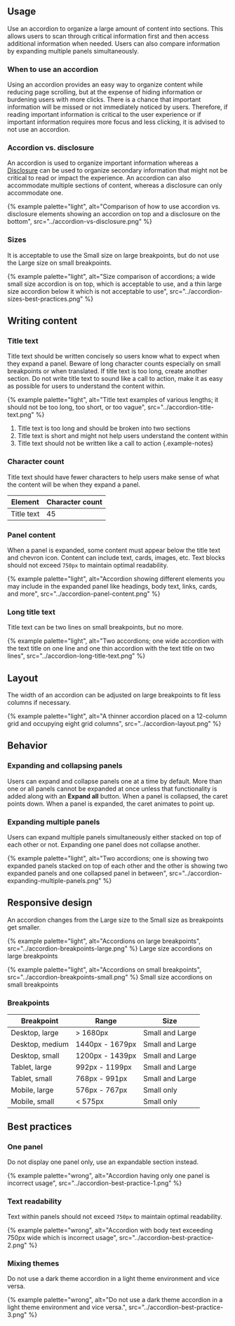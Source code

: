 ## Usage 
Use an accordion to organize a large amount of content into sections. This allows users to scan through critical information first and then access additional information when needed. Users can also compare information by expanding multiple panels simultaneously.
### When to use an accordion 
Using an accordion provides an easy way to organize content while reducing page scrolling, but at the expense of hiding information or burdening users with more clicks. There is a chance that important information will be missed or not immediately noticed by users. Therefore, if reading important information is critical to the user experience or if important information requires more focus and less clicking, it is advised to not use an accordion.
### Accordion vs. disclosure 
An accordion is used to organize important information whereas a [Disclosure](/patterns/dislosure) can be used to organize secondary information that might not be critical to read or impact the experience. An accordion can also accommodate multiple sections of content, whereas a disclosure can only accommodate one.

{% example palette="light",
          alt="Comparison of how to use accordion vs. disclosure elements showing an accordion on top and a disclosure on the bottom",
          src="../accordion-vs-disclosure.png" %}

### Sizes 
It is acceptable to use the Small size on large breakpoints, but do not use the Large size on small breakpoints.

{% example palette="light",
          alt="Size comparison of accordions; a wide small size accordion is on top, which is acceptable to use, and a thin large size accordion below it which is not acceptable to use",
          src="../accordion-sizes-best-practices.png" %}

## Writing content 
### Title text 
Title text should be written concisely so users know what to expect when they expand a panel. Beware of long character counts especially on small breakpoints or when translated. If title text is too long, create another section. Do not write title text to sound like a call to action, make it as easy as possible for users to understand the content within.

{% example palette="light",
          alt="Title text examples of various lengths; it should not be too long, too short, or too vague",
          src="../accordion-title-text.png" %}

1) Title text is too long and should be broken into two sections
2) Title text is short and might not help users understand the content within
3) Title text should not be written like a call to action
   {.example-notes}

### Character count 
Title text should have fewer characters to help users make sense of what the content will be when they expand a panel.

| Element | Character count |
| ------- | ------- |
| Title text | 45 |

### Panel content 
When a panel is expanded, some content must appear below the title text and chevron icon. Content can include text, cards, images, etc. Text blocks should not exceed `750px` to maintain optimal readability.

{% example palette="light",
          alt="Accordion showing different elements you may include in the expanded panel like headings, body text, links, cards, and more",
          src="../accordion-panel-content.png" %}

### Long title text 
Title text can be two lines on small breakpoints, but no more.

{% example palette="light",
          alt="Two accordions; one wide accordion with the text title on one line and one thin accordion with the text title on two lines",
          src="../accordion-long-title-text.png" %}

## Layout 
The width of an accordion can be adjusted on large breakpoints to fit less columns if necessary.

{% example palette="light",
          alt="A thinner accordion placed on a 12-column grid and occupying eight grid columns",
          src="../accordion-layout.png" %}

## Behavior

### Expanding and collapsing panels 
Users can expand and collapse panels one at a time by default. More than one or all panels cannot be expanded at once unless that functionality is added along with an **Expand all** button. When a panel is collapsed, the caret points down. When a panel is expanded, the caret animates to point up.

### Expanding multiple panels 
Users can expand multiple panels simultaneously either stacked on top of each other or not. Expanding one panel does not collapse another.

{% example palette="light",
          alt="Two accordions; one is showing two expanded panels stacked on top of each other and the other is showing two expanded panels and one collapsed panel in between",
          src="../accordion-expanding-multiple-panels.png" %}

## Responsive design 
An accordion changes from the Large size to the Small size as breakpoints get smaller.

{% example palette="light",
          alt="Accordions on large breakpoints",
          src="../accordion-breakpoints-large.png" %}
Large size accordions on large breakpoints

{% example palette="light",
          alt="Accordions on small breakpoints",
          src="../accordion-breakpoints-small.png" %}
Small size accordions on small breakpoints 

### Breakpoints

| Breakpoint      | Range           | Size            |
| --------------- | --------------- | --------------- |
| Desktop, large  | > 1680px        | Small and Large |
| Desktop, medium | 1440px - 1679px | Small and Large |
| Desktop, small  | 1200px - 1439px | Small and Large |
| Tablet, large   | 992px - 1199px  | Small and Large |
| Tablet, small   | 768px - 991px   | Small and Large |
| Mobile, large   | 576px - 767px   | Small only      |
| Mobile, small   | < 575px         | Small only      |

## Best practices 
### One panel 
Do not display one panel only, use an expandable section instead.

{% example palette="wrong",
          alt="Accordion having only one panel is incorrect usage",
          src="../accordion-best-practice-1.png" %}


### Text readability 
Text within panels should not exceed `750px` to maintain optimal readability.

{% example palette="wrong",
          alt="Accordion with body text exceeding 750px wide which is incorrect usage",
          src="../accordion-best-practice-2.png" %}


### Mixing themes 
Do not use a dark theme accordion in a light theme environment and vice versa.

{% example palette="wrong",
          alt="Do not use a dark theme accordion in a light theme environment and vice versa.",
          src="../accordion-best-practice-3.png" %}